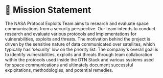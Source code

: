# 🚀 Mission Statement

The NASA Protocol Exploits Team aims to research and evaluate space communications from a security perspective. Our team intends to conduct research and evaluate various protocols and implementations for vulnerabilities, exploits and threats. The motivation behind the project is driven by the sensitive nature of data communicated over satellites, which typically has 'security' low on the priority list. The company's overall goal is to identify vulnerabilities, exploits and threats through team collaboration within the protocols used inside the DTN Stack and various systems used for space communications and ultimately document successful exploitations, methodologies, and potential remedies. 
